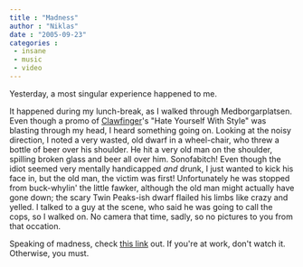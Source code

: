 ```yaml
---
title : "Madness"
author : "Niklas"
date : "2005-09-23"
categories : 
 - insane
 - music
 - video
---
```


Yesterday, a most singular experience happened to me.

It happened during my lunch-break, as I walked through Medborgarplatsen. Even though a promo of [Clawfinger](http://www.clawfinger.net)'s "Hate Yourself With Style" was blasting through my head, I heard something going on. Looking at the noisy direction, I noted a very wasted, old dwarf in a wheel-chair, who threw a bottle of beer over his shoulder. He hit a very old man on the shoulder, spilling broken glass and beer all over him. Sonofabitch! Even though the idiot seemed very mentally handicapped _and_ drunk, I just wanted to kick his face in, but the old man, the victim was first! Unfortunately he was stopped from buck-whylin' the little fawker, although the old man might actually have gone down; the scary Twin Peaks-ish dwarf flailed his limbs like crazy and yelled. I talked to a guy at the scene, who said he was going to call the cops, so I walked on. No camera that time, sadly, so no pictures to you from that occation.

Speaking of madness, check [this link](http://www.flurl.com/uploaded/Metal_Concert_395.html) out. If you're at work, don't watch it. Otherwise, you must.
